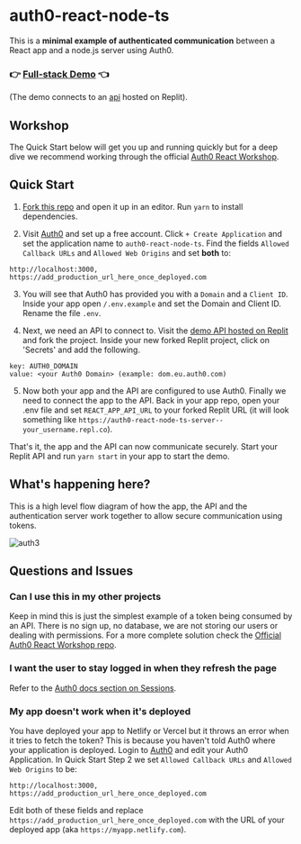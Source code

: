 
# auth0-react-node-ts

This is a **minimal example of authenticated communication** between a React app and a node.js server using Auth0.

### 👉 [Full-stack Demo](https://auth0-react-node-ts-domv.vercel.app) 👈

(The demo connects to an [api](https://replit.com/@DomVinyard/auth0-react-node-ts-server) hosted on Replit).

## Workshop

The Quick Start below will get you up and running quickly but for a deep dive we recommend working through the official [Auth0 React Workshop](https://github.com/jamesqquick/auth0-react-workshop).

## Quick Start

1.  [Fork this repo](https://github.com/DomVinyard/auth0-react-node-ts/fork) and open it up in an editor. Run `yarn` to install dependencies.

2.  Visit [Auth0](https://manage.auth0.com) and set up a free account. Click `+ Create Application` and set the application name to `auth0-react-node-ts`. Find the fields `Allowed Callback URLs` and `Allowed Web Origins` and set **both** to:

```
http://localhost:3000, https://add_production_url_here_once_deployed.com
```

3. You will see that Auth0 has provided you with a `Domain` and a `Client ID`. Inside your app open `/.env.example`  and set the Domain and Client ID. Rename the file `.env`.

4. Next, we need an API to connect to. Visit the [demo API hosted on Replit](https://replit.com/@DomVinyard/auth0-react-node-ts-server) and fork the project. Inside your new forked Replit project, click on 'Secrets' and add the following.

```#
key: AUTH0_DOMAIN
value: <your Auth0 Domain> (example: dom.eu.auth0.com)
```

5. Now both your app and the API are configured to use Auth0. Finally we need to connect the app to the API. Back in your app repo, open your .env file and set `REACT_APP_API_URL` to your forked Replit URL (it will look something like `https://auth0-react-node-ts-server--your_username.repl.co`).

That's it, the app and the API can now communicate securely. Start your Replit API and run `yarn start` in your app to start the demo.

## What's happening here?
This is a high level flow diagram of how the app, the API and the authentication server work together to allow secure communication using tokens.

![auth3](https://user-images.githubusercontent.com/1271197/129458224-7e8306ce-edc4-47ad-b006-01f89523b701.png)


## Questions and Issues

### Can I use this in my other projects
Keep in mind this is just the simplest example of a token being consumed by an API. There is no sign up, no database, we are not storing our users or dealing with permissions. For a more complete solution check the [Official Auth0 React Workshop repo](https://github.com/jamesqquick/auth0-react-workshop).

### I want the user to stay logged in when they refresh the page
Refer to the [Auth0 docs section on Sessions](https://auth0.com/docs/sessions).

### My app doesn't work when it's deployed

You have deployed your app to Netlify or Vercel but it throws an error when it tries to fetch the token? This is because you haven't told Auth0 where your application is deployed. Login to [Auth0](https://manage.auth0.com) and edit your Auth0 Application. In Quick Start Step 2 we set `Allowed Callback URLs` and `Allowed Web Origins` to be:

```
http://localhost:3000, https://add_production_url_here_once_deployed.com
```

Edit both of these fields and replace `https://add_production_url_here_once_deployed.com` with the URL of your deployed app (aka `https://myapp.netlify.com`).
<!--stackedit_data:
eyJoaXN0b3J5IjpbLTc4Nzg4NzkzMyw1Nzk0Njk4MTIsNjQ3Nz
Q4NTQ2LDE5OTkwMzIxMzgsLTE5OTk2NzE5NTEsMTc3ODg3MzU2
OCwtMTk1NDIwMzc3OSwtODEzNzg0OTM5LC0xNjgyNzUxODg4LC
02OTk2MTQ0MTgsLTIwOTkwNTk4MDZdfQ==
-->
